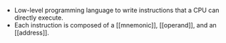 - Low-level programming language to write instructions that a CPU can directly execute.
- Each instruction is composed of a [[mnemonic]], [[operand]], and an [[address]].


    

